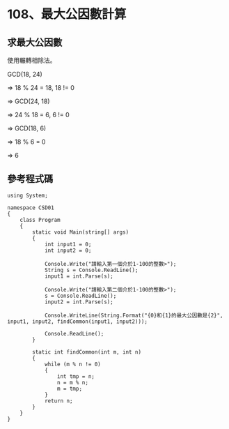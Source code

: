 # 108、最大公因數計算

## 求最大公因數

使用輾轉相除法。

GCD(18, 24)

=> 18 % 24 = 18, 18 != 0

=> GCD(24, 18)

=> 24 % 18 = 6, 6 != 0

=> GCD(18, 6)

=> 18 % 6 = 0

=> 6

## 參考程式碼

```
using System;

namespace CSD01
{
    class Program
    {
        static void Main(string[] args)
        {
            int input1 = 0;
            int input2 = 0;
            
            Console.Write("請輸入第一個介於1-100的整數>");
            String s = Console.ReadLine();
            input1 = int.Parse(s);
            
            Console.Write("請輸入第二個介於1-100的整數>");
            s = Console.ReadLine();
            input2 = int.Parse(s);

            Console.WriteLine(String.Format("{0}和{1}的最大公因數是{2}", input1, input2, findCommon(input1, input2)));

            Console.ReadLine();
        }

        static int findCommon(int m, int n)
        {
            while (m % n != 0)
            {
                int tmp = n;
                n = m % n;
                m = tmp;
            }
            return n;
        }
    }
}
```